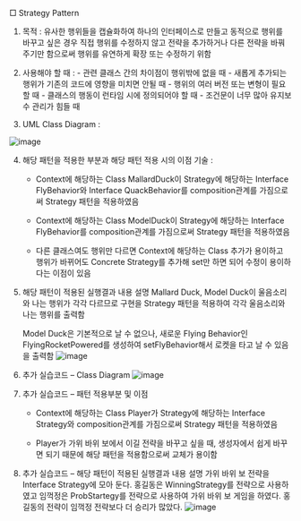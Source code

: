 □ Strategy Pattern
   1. 목적 : 유사한 행위들을 캡슐화하여 하나의 인터페이스로 만들고
      동적으로 행위를 바꾸고 싶은 경우 직접 행위를 수정하지 않고 전략을
      추가하거나 다른 전략을 바꿔주기만 함으로써 행위를 유연하게 확장
      또는 수정하기 위함
   
   2. 사용해야 할 때 : 
     - 관련 클래스 간의 차이점이 행위밖에 없을 때
     - 새롭게 추가되는 행위가 기존의 코드에 영향을 미치면 안될 때
     - 행위의 여러 버전 또는 변형이 필요할 때
     - 클래스의 행동이 런타임 시에 정의되어야 할 때
     - 조건문이 너무 많아 유지보수 관리가 힘들 때
     
   3. UML Class Diagram : 
   
   ![image](https://user-images.githubusercontent.com/93365714/230719598-de037e46-b28d-4c64-825c-8c212921b5d9.png)
   
  4. 해당 패턴을 적용한 부분과 해당 패턴 적용 시의 이점 기술 : 
      - Context에 해당하는 Class MallardDuck이 Strategy에 해당하는
        Interface FlyBehavior와 Interface QuackBehavior를
        composition관계를 가짐으로써 Strategy 패턴을 적용하였음
       
       - Context에 해당하는 Class ModelDuck이 Strategy에 해당하는
        Interface FlyBehavior를 composition관계를 가짐으로써 
        Strategy 패턴을 적용하였음
  
      - 다른 클래스여도 행위만 다르면 Context에 해당하는 Class 추가가 용이하고 행위가 바뀌어도 Concrete Strategy를 추가해 set만 하면
        되어 수정이 용이하다는 이점이 있음
  
   5.  해당 패턴이 적용된 실행결과 내용 설명
       Mallard Duck, Model Duck이 울음소리와 나는 행위가 
       각각 다르므로 구현을 Strategy 패턴을 적용하여
       각각 울음소리와 나는 행위를 출력함
       
       Model Duck은 기본적으로 날 수 없으나, 
       새로운 Flying Behavior인 FlyingRocketPowered를 생성하여
       setFlyBehavior해서 로켓을 타고 날 수 있음을 출력함
       ![image](https://user-images.githubusercontent.com/93365714/230719614-615499ef-de68-4fd8-8e5e-c5de0beeacbc.png)
6. 추가 실습코드 – Class Diagram
![image](https://user-images.githubusercontent.com/93365714/230719620-e49bc27b-c28d-4be7-a52c-0aca34bb477f.png)
  7. 추가 실습코드 – 패턴 적용부분 및 이점
      - Context에 해당하는 Class Player가 Strategy에 해당하는
        Interface Strategy와 composition관계를 가짐으로써 
        Strategy 패턴을 적용하였음

      - Player가 가위 바위 보에서 이길 전략을 바꾸고 싶을 때, 생성자에서
        쉽게 바꾸면 되기 때문에 해당 패턴을 적용함으로써 교체가 용이함

  
 8. 추가 실습코드 – 해당 패턴이 적용된 실행결과 내용 설명
     가위 바위 보 전략을 Interface Strategy에 모아 둔다.
     홍길동은 WinningStrategy를 전략으로 사용하였고 
     임꺽정은 ProbStartegy를 전략으로 사용하여
     가위 바위 보 게임을 하였다.
     홍길동의 전략이 임꺽정 전략보다 더 승리가 많았다.
     ![image](https://user-images.githubusercontent.com/93365714/230719624-b482e3e6-0008-4a22-9b7c-9d3fb8eb8c21.png)

